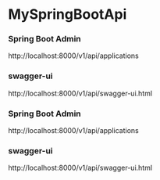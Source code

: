 # MySpringBootApi

### Spring Boot Admin
http://localhost:8000/v1/api/applications

### swagger-ui
http://localhost:8000/v1/api/swagger-ui.html

### Spring Boot Admin
http://localhost:8000/v1/api/applications

### swagger-ui
http://localhost:8000/v1/api/swagger-ui.html
